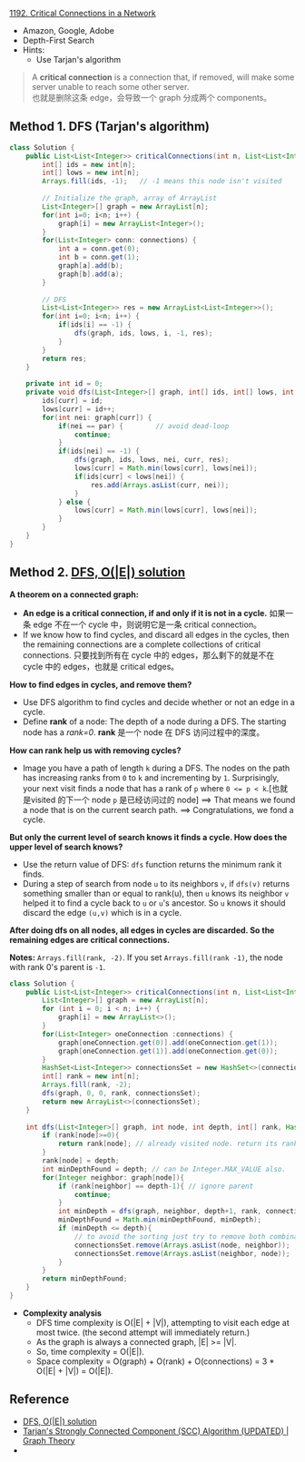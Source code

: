 [1192. Critical Connections in a Network](https://leetcode.com/problems/critical-connections-in-a-network/)

* Amazon, Google, Adobe
* Depth-First Search
* Hints:
    * Use Tarjan's algorithm
    



> A **critical connection** is a connection that, if removed, will make some server unable to reach some other server.      
> 也就是删除这条 edge，会导致一个 graph 分成两个 components。



## Method 1. DFS (Tarjan's algorithm)

```java 
class Solution {
    public List<List<Integer>> criticalConnections(int n, List<List<Integer>> connections) {
        int[] ids = new int[n];
        int[] lows = new int[n];
        Arrays.fill(ids, -1);   // -1 means this node isn't visited
        
        // Initialize the graph, array of ArrayList
        List<Integer>[] graph = new ArrayList[n];
        for(int i=0; i<n; i++) {
            graph[i] = new ArrayList<Integer>();
        }
        for(List<Integer> conn: connections) {
            int a = conn.get(0);
            int b = conn.get(1);
            graph[a].add(b);
            graph[b].add(a);
        }
        
        // DFS
        List<List<Integer>> res = new ArrayList<List<Integer>>();
        for(int i=0; i<n; i++) {
            if(ids[i] == -1) {
                dfs(graph, ids, lows, i, -1, res);
            }
        }
        return res;
    }
    
    private int id = 0;
    private void dfs(List<Integer>[] graph, int[] ids, int[] lows, int curr, int par, List<List<Integer>> res) {
        ids[curr] = id;
        lows[curr] = id++;
        for(int nei: graph[curr]) {
            if(nei == par) {        // avoid dead-loop
                continue;
            }
            if(ids[nei] == -1) {
                dfs(graph, ids, lows, nei, curr, res);
                lows[curr] = Math.min(lows[curr], lows[nei]);
                if(ids[curr] < lows[nei]) {
                    res.add(Arrays.asList(curr, nei));
                }
            } else {
                lows[curr] = Math.min(lows[curr], lows[nei]);
            }
        }
    }
}
```



## Method 2. [DFS, O(|E|) solution](https://leetcode.com/problems/critical-connections-in-a-network/discuss/382638/DFS-detailed-explanation-O(orEor)-solution)

 **A theorem on a connected graph:**

 * **An edge is a critical connection, if and only if it is not in a cycle.** 如果一条 edge 不在一个 cycle 中，则说明它是一条 critical connection。
 * If we know how to find cycles, and discard all edges in the cycles, then the remaining connections are a complete collections of critical connections. 只要找到所有在 cycle 中的 edges，那么剩下的就是不在 cycle 中的 edges，也就是 critical edges。

**How to find edges in cycles, and remove them?**

* Use DFS algorithm to find cycles and decide whether or not an edge in a cycle.
* Define **rank** of a node: The depth of a node during a DFS. The starting node has a *rank=0*. **rank** 是一个 node 在 DFS 访问过程中的深度。

**How can rank help us with removing cycles?**

* Image you have a path of length `k` during a DFS. The nodes on the path has increasing ranks from `0` to `k` and incrementing by `1`. Surprisingly, your next visit finds a node that has a rank of `p` where `0 <= p < k`.[也就是visited 的下一个 node `p` 是已经访问过的 node]
==> That means we found a node that is on the current search path. ==> Congratulations, we fond a cycle.

**But only the current level of search knows it finds a cycle. How does the upper level of search knows?**

* Use the return value of DFS: `dfs` function returns the minimum rank it finds.
* During a step of search from node `u` to its neighbors `v`, if `dfs(v)` returns something smaller than or equal to rank(u), then `u` knows its neighbor `v` helped it to find a cycle back to `u` or `u`'s ancestor.
So `u` knows it should discard the edge `(u,v)` which is in a cycle.

**After doing dfs on all nodes, all edges in cycles are discarded. So the remaining edges are critical connections.**

**Notes:** `Arrays.fill(rank, -2)`. If you set `Arrays.fill(rank -1)`, the node with rank 0's parent is `-1`.

```java 
class Solution {
    public List<List<Integer>> criticalConnections(int n, List<List<Integer>> connections) {
        List<Integer>[] graph = new ArrayList[n];
        for (int i = 0; i < n; i++) {
            graph[i] = new ArrayList<>();
        }
        for(List<Integer> oneConnection :connections) {
            graph[oneConnection.get(0)].add(oneConnection.get(1));
            graph[oneConnection.get(1)].add(oneConnection.get(0));
        }
        HashSet<List<Integer>> connectionsSet = new HashSet<>(connections);
        int[] rank = new int[n];
        Arrays.fill(rank, -2);
        dfs(graph, 0, 0, rank, connectionsSet);
        return new ArrayList<>(connectionsSet);
    }
    
    int dfs(List<Integer>[] graph, int node, int depth, int[] rank, HashSet<List<Integer>> connectionsSet){
        if (rank[node]>=0){
            return rank[node]; // already visited node. return its rank
        }
        rank[node] = depth;
        int minDepthFound = depth; // can be Integer.MAX_VALUE also.
        for(Integer neighbor: graph[node]){
            if (rank[neighbor] == depth-1){ // ignore parent
                continue;
            }
            int minDepth = dfs(graph, neighbor, depth+1, rank, connectionsSet);
            minDepthFound = Math.min(minDepthFound, minDepth);
            if (minDepth <= depth){
                // to avoid the sorting just try to remove both combinations. of (x,y) and (y,x)
                connectionsSet.remove(Arrays.asList(node, neighbor)); 
                connectionsSet.remove(Arrays.asList(neighbor, node)); 
            }
        }
        return minDepthFound;
    }
}
```

* **Complexity analysis**
	* DFS time complexity is O(|E| + |V|), attempting to visit each edge at most twice. (the second attempt will immediately return.)
	* As the graph is always a connected graph, |E| >= |V|.
	* So, time complexity = O(|E|).
	* Space complexity = O(graph) + O(rank) + O(connections) = 3 * O(|E| + |V|) = O(|E|).

## Reference

* [DFS, O(|E|) solution](https://leetcode.com/problems/critical-connections-in-a-network/discuss/382638/DFS-detailed-explanation-O(orEor)-solution)
* [Tarjan's Strongly Connected Component (SCC) Algorithm (UPDATED) | Graph Theory](https://www.youtube.com/watch?v=wUgWX0nc4NY&ab_channel=WilliamFiset)
* 